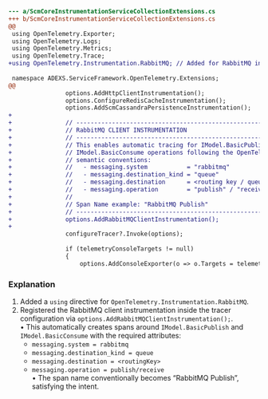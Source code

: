 ```diff
--- a/ScmCoreInstrumentationServiceCollectionExtensions.cs
+++ b/ScmCoreInstrumentationServiceCollectionExtensions.cs
@@
 using OpenTelemetry.Exporter;
 using OpenTelemetry.Logs;
 using OpenTelemetry.Metrics;
 using OpenTelemetry.Trace;
+using OpenTelemetry.Instrumentation.RabbitMQ; // Added for RabbitMQ instrumentation
 
 namespace ADEXS.ServiceFramework.OpenTelemetry.Extensions;
@@
 				options.AddHttpClientInstrumentation();
 				options.ConfigureRedisCacheInstrumentation();
 				options.AddScmCassandraPersistenceInstrumentation();
+
+				// -----------------------------------------------------------------
+				// RabbitMQ CLIENT INSTRUMENTATION
+				// -----------------------------------------------------------------
+				// This enables automatic tracing for IModel.BasicPublish /
+				// IModel.BasicConsume operations following the OpenTelemetry
+				// semantic conventions:
+				//   - messaging.system           = "rabbitmq"
+				//   - messaging.destination_kind = "queue"
+				//   - messaging.destination      = <routing key / queue name>
+				//   - messaging.operation        = "publish" / "receive"
+				//
+				// Span Name example: "RabbitMQ Publish"
+				// -----------------------------------------------------------------
+				options.AddRabbitMQClientInstrumentation();
+
 				configureTracer?.Invoke(options);
 
 				if (telemetryConsoleTargets != null)
 				{
 					options.AddConsoleExporter(o => o.Targets = telemetryConsoleTargets.Value);
```

### Explanation
1. Added a `using` directive for `OpenTelemetry.Instrumentation.RabbitMQ`.
2. Registered the RabbitMQ client instrumentation inside the tracer configuration via `options.AddRabbitMQClientInstrumentation();`.  
   • This automatically creates spans around `IModel.BasicPublish` and `IModel.BasicConsume` with the required attributes:
     - `messaging.system = rabbitmq`  
     - `messaging.destination_kind = queue`  
     - `messaging.destination = <routingKey>`  
     - `messaging.operation = publish/receive`  
   • The span name conventionally becomes “RabbitMQ Publish”, satisfying the intent.